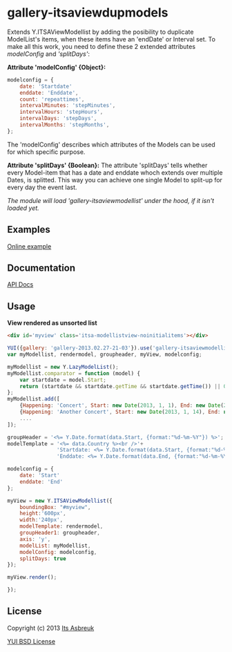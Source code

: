 gallery-itsaviewdupmodels
=========================


Extends Y.ITSAViewModellist by adding the posibility to duplicate ModelList's items, when these items have an 'endDate' or Interval set.
To make all this work, you need to define these 2 extended attributes <i>modelConfig</i> and <i>'splitDays'</i>:


<b>Attribute 'modelConfig' {Object}:</b>
```js
modelconfig = {
    date: 'Startdate'
    enddate: 'Enddate',
    count: 'repeattimes',
    intervalMinutes: 'stepMinutes',
    intervalHours: 'stepHours',
    intervalDays: 'stepDays',
    intervalMonths: 'stepMonths',
};
```
The 'modelConfig' describes which attributes of the Models can be used for which specific purpose.


<b>Attribute 'splitDays' {Boolean}:</b>
The attribute 'splitDays' tells whether every Model-item that has a date and enddate whoch extends over multiple Dates, is splitted. This way you can achieve one single Model to split-up for every day the event last.


<i>The module will load 'gallery-itsaviewmodellist' under the hood, if it isn't loaded yet.</i>


Examples
--------
[Online example](http://projects.itsasbreuk.nl/examples/itsaviewdupmodels/index.html)

Documentation
--------------
[API Docs](http://projects.itsasbreuk.nl/apidocs/classes/ITSAViewDupModels.html)

Usage
-----

<b>View rendered as unsorted list</b>
```html
<div id='myview' class='itsa-modellistview-noinitialitems'></div>
```
```js
YUI({gallery: 'gallery-2013.02.27-21-03'}).use('gallery-itsaviewmodellist', 'gallery-itsaviewdupmodels', 'lazy-model-list', 'datatype-date-format', function(Y) {
var myModellist, rendermodel, groupheader, myView, modelconfig;

myModellist = new Y.LazyModelList();
myModellist.comparator = function (model) {
    var startdate = model.Start;
    return (startdate && startdate.getTime && startdate.getTime()) || 0;
};
myModellist.add([
    {Happening: 'Concert', Start: new Date(2013, 1, 1), End: new Date(2013, 1, 2)},
    {Happening: 'Another Concert', Start: new Date(2013, 1, 14), End: new Date(2013, 1, 16)},
    ....
]);

groupHeader = '<%= Y.Date.format(data.Start, {format:"%d-%m-%Y"}) %>';
modelTemplate = '<%= data.Country %><br />'+
                'Startdate: <%= Y.Date.format(data.Start, {format:"%d-%m-%Y"}) %>'+
                'Enddate: <%= Y.Date.format(data.End, {format:"%d-%m-%Y"}) %>';

modelconfig = {
    date: 'Start'
    enddate: 'End'
};

myView = new Y.ITSAViewModellist({
    boundingBox: "#myview",
    height:'600px',
    width:'240px',
    modelTemplate: rendermodel,
    groupHeader1: groupheader,
    axis: 'y',
    modelList: myModellist,
    modelConfig: modelconfig,
    splitDays: true
});

myView.render();

});
```

License
-------

Copyright (c) 2013 [Its Asbreuk](http://http://itsasbreuk.nl)

[YUI BSD License](http://developer.yahoo.com/yui/license.html)
